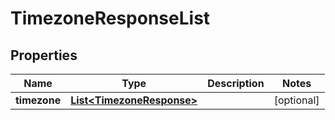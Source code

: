 

# TimezoneResponseList


## Properties

Name | Type | Description | Notes
------------ | ------------- | ------------- | -------------
**timezone** | [**List&lt;TimezoneResponse&gt;**](TimezoneResponse.md) |  |  [optional]



